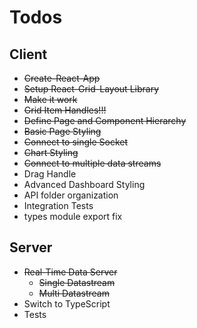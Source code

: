 # Todos

## Client

* ~~Create-React-App~~
* ~~Setup React-Grid-Layout Library~~
* ~~Make it work~~
* ~~Grid Item Handles!!!~~
* ~~Define Page and Component Hierarchy~~
* ~~Basic Page Styling~~
* ~~Connect to single Socket~~
* ~~Chart Styling~~
* ~~Connect to multiple data streams~~
* Drag Handle
* Advanced Dashboard Styling
* API folder organization
* Integration Tests
* types module export fix

## Server

* ~~Real-Time Data Server~~
  * ~~Single Datastream~~
  * ~~Multi Datastream~~
* Switch to TypeScript
* Tests
